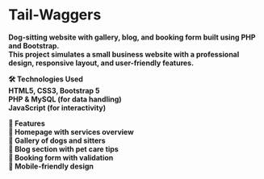 # Tail-Waggers
<strong>Dog-sitting website with gallery, blog, and booking form built using PHP and Bootstrap.<strong>
<br>
This project simulates a small business website with a professional design, responsive layout, and user-friendly features.

🛠️ Technologies Used<br>
HTML5, CSS3, Bootstrap 5<br>
PHP & MySQL (for data handling)<br>
JavaScript (for interactivity)<br>

📂 Features<br>
🐾 Homepage with services overview<br>
📸 Gallery of dogs and sitters<br>
📝 Blog section with pet care tips<br>
📅 Booking form with validation<br>
📱 Mobile-friendly design
